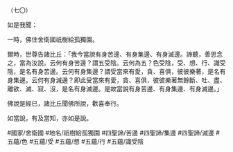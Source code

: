 （七〇）

如是我聞：

一時，佛住舍衛國祇樹給孤獨園。

爾時，世尊告諸比丘：「我今當說有身苦邊、有身集邊、有身滅邊。諦聽，善思念之，當為汝說。云何有身苦邊？謂五受陰。云何為五？色受陰，受、想、行、識受陰，是名有身苦邊。云何有身集邊？謂受當來有愛，貪、喜俱，彼彼樂著，是名有身集邊。云何有身滅邊？即此受當來有愛，貪、喜俱，彼彼樂著無餘斷、吐、盡、離欲、滅、寂、沒，是名有身滅邊。是故當說有身苦邊、有身集邊、有身滅邊。」

佛說是經已，諸比丘聞佛所說，歡喜奉行。

如當說，有及當知，亦如是說。

#國家/舍衛國
#地名/祇樹給孤獨園
#四聖諦/苦邊
#四聖諦/集邊
#四聖諦/滅邊
#五蘊/色
#五蘊/受
#五蘊/想
#五蘊/行
#五蘊/識受陰
